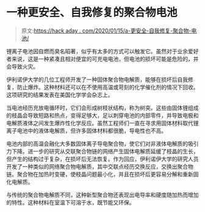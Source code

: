 # 一种更安全、自我修复的聚合物电池

> 原文:[https://hack aday . com/2020/01/15/a-更安全-自我修复-聚合物-电池/](https://hackaday.com/2020/01/15/a-safer-self-healing-polymer-battery/)

锂离子电池因自燃而臭名昭著，似乎有太多的方式可以触发它。虽然对于业余爱好者来说，这是一种紧凑且相对便宜的可充电电池，但电池的损坏可能是危险的，并会导致火灾。

伊利诺伊大学的几位工程师开发了一种固体聚合物电解质，能够在损坏后自我修复，防止爆炸。这种材料还可以在不使用高温或苛刻的化学催化剂的情况下回收。这项研究的结果发表在美国化学学会杂志上。

当电池经历充放电循环时，它们会形成树枝状结构，称为树突。这些由固体锂组成的枝晶会导致短路和热点，变得足够大，足以刺穿电池的内部零件，并导致电极和电解质液体之间发生爆炸性化学反应。虽然工程师们一直在寻求用固体材料取代锂离子电池中的液体电解质，但许多固体材料都很脆，导电性也不高。

电池内部的高温会融化大多数固体离子导电聚合物，使它们对非液体电解质的吸引力下降。进一步的研究从交联聚合物链的网络产生固体电解质延缓了枝晶的生长，但产生的结构过于复杂，在损坏后无法恢复。作为回应，伊利诺伊大学的研究人员开发了一种类似的网络聚合物电解质，其中交联点经历交换反应，交换出聚合物链。聚合物在加热时变硬，使枝晶问题最小化，并且在损坏后更容易分解和重新固化电解质。

与传统的聚合物电解质不同，这种新型聚合物还表现出电导率和硬度随加热而增加的特性。这种材料在室温下可溶于水，既节能又环保。